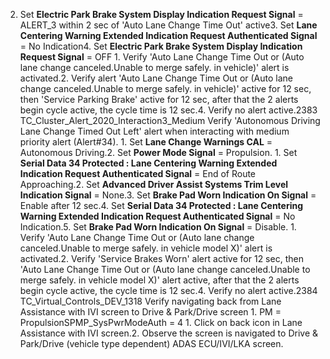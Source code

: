2. Set **Electric Park Brake System Display Indication Request Signal** = ALERT_3 within 2 sec of 'Auto Lane Change Time Out' active3. Set **Lane Centering Warning Extended Indication Request Authenticated Signal** = No Indication4. Set **Electric Park Brake System Display Indication Request Signal** = OFF 1. Verify 'Auto Lane Change Time Out or (Auto lane change canceled.Unable to merge safely. in vehicle)' alert is activated.2. Verify alert 'Auto Lane Change Time Out or (Auto lane change canceled.Unable to merge safely. in vehicle)' active for 12 sec, then 'Service Parking Brake' active for 12 sec, after that the 2 alerts begin cycle active, the cycle time is 12 sec.4. Verify no alert active.2383 TC_Cluster_Alert_2020_Interaction3_Medium Verify 'Autonomous Driving Lane Change Timed Out Left' alert when interacting with medium priority alert (Alert#34). 1. Set **Lane Change Warnings CAL** = Autonomous Driving.2. Set **Power Mode Signal** = Propulsion. 1. Set **Serial Data 34 Protected : Lane Centering Warning Extended Indication Request Authenticated Signal** = End of Route Approaching.2. Set **Advanced Driver Assist Systems Trim Level Indication Signal** = None.3. Set **Brake Pad Worn Indication On Signal** = Enable after 12 sec.4. Set **Serial Data 34 Protected : Lane Centering Warning Extended Indication Request Authenticated Signal** = No Indication.5. Set **Brake Pad Worn Indication On Signal** = Disable. 1. Verify 'Auto Lane Change Time Out or (Auto lane change canceled.Unable to merge safely. in vehicle model X)' alert is activated.2. Verify 'Service Brakes Worn' alert active for 12 sec, then 'Auto Lane Change Time Out or (Auto lane change canceled.Unable to merge safely. in vehicle model X)' alert active, after that the 2 alerts begin cycle active, the cycle time is 12 sec.4. Verify no alert active.2384 TC_Virtual_Controls_DEV_1318 Verify navigating back from Lane Assistance with IVI screen to Drive & Park/Drive screen 1. PM = PropulsionSPMP_SysPwrModeAuth = 4 1. Click on back icon in Lane Assistance with IVI screen.2. Observe the screen is navigated to Drive & Park/Drive (vehicle type dependent) ADAS ECU/IVI/LKA screen.
